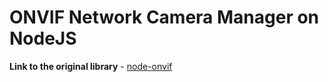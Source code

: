 ONVIF Network Camera Manager on NodeJS
===============

**Link to the original library** - [node-onvif](https://github.com/futomi/node-onvif)
